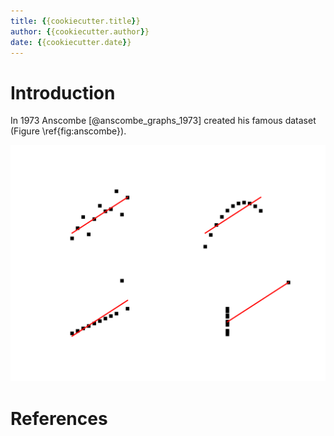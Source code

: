 ```yaml
---
title: {{cookiecutter.title}} 
author: {{cookiecutter.author}} 
date: {{cookiecutter.date}}
---
```


# Introduction

In 1973 Anscombe [@anscombe_graphs_1973] created his famous dataset (Figure \ref{fig:anscombe}).

![Anscombe sets \label{fig:anscombe}](figures/anscombe.svg)

# References
